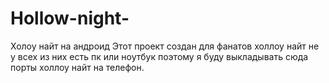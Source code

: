# Hollow-night-
Холоу найт на андроид
Этот проект создан для фанатов холлоу найт не у всех из них есть пк или ноутбук поэтому я буду выкладывать сюда порты холлоу найт на телефон. 
